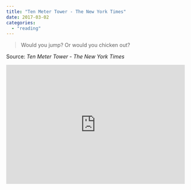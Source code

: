```yaml
---
title: "Ten Meter Tower - The New York Times"
date: 2017-03-02
categories: 
  - "reading"
---
```


> Would you jump? Or would you chicken out?

Source: _Ten Meter Tower - The New York Times_

<iframe id="nyt_video_player" title="New York Times Video - Embed Player" src="https://static01.nyt.com/video/players/offsite/index.html?videoId=100000004882589" width="480" height="321" frameborder="0" marginwidth="0" marginheight="0" scrolling="no" allowfullscreen="allowfullscreen"></iframe>
